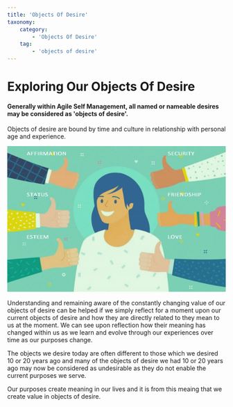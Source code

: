 ```yaml
---
title: 'Objects Of Desire'
taxonomy:
    category:
        - 'Objects Of Desire'
    tag:
        - 'objects of desire'
---
```


# Exploring Our Objects Of Desire
#### Generally within Agile Self Management, all named or nameable desires may be considered as 'objects of desire'.
Objects of desire are bound by time and culture in relationship with personal age and experience.

![](fullobjectsofdesre.jpg?cropResize=300,300)

Understanding and remaining aware of the constantly changing value of our objects of desire can be helped if we simply reflect for a moment upon our current objects of desire and how they are directly related to they mean to us at the moment. We can see upon reflection how their meaning has changed within us as we learn and evolve through our experiences over time as our purposes change.

The objects we desire today are often different to those which we desired 10 or 20 years ago and many of the objects of desire we had 10 or 20 years ago may now be considered as undesirable as they do not enable the current purposes we serve.

Our purposes create meaning in our lives and it is from this meaing that we create value in objects of desire.
